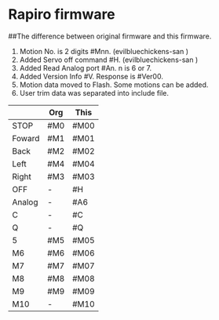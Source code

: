Rapiro firmware
===============
##The difference between original  firmware and  this  firmware. 
 1. Motion No. is 2 digits #Mnn. (evilbluechickens-san ) 
 2. Added Servo off command #H. (evilbluechickens-san )
 3. Added Read Analog port #An. n is 6 or 7.
 4. Added Version Info #V. Response is #Ver00.
 5. Motion data moved to Flash. Some motions can be added.
 6. User trim data was separated into include file.

|       |Org    | This |
|-------|-------|------|
|STOP   | #M0   | #M00 |
|Foward | #M1   | #M01 |
|Back   | #M2   | #M02 |
|Left   | #M4   | #M04 |
|Right  | #M3   | #M03 |
|OFF    | -     | #H   |
|Analog | -     | #A6  |
|C      | -     | #C   |
|Q      | -     | #Q   |
|5      | #M5   | #M05 |
|M6     | #M6   | #M06 |
|M7     | #M7   | #M07 |
|M8     | #M8   | #M08 |
|M9     | #M9   | #M09 |
|M10    | -     | #M10 |
